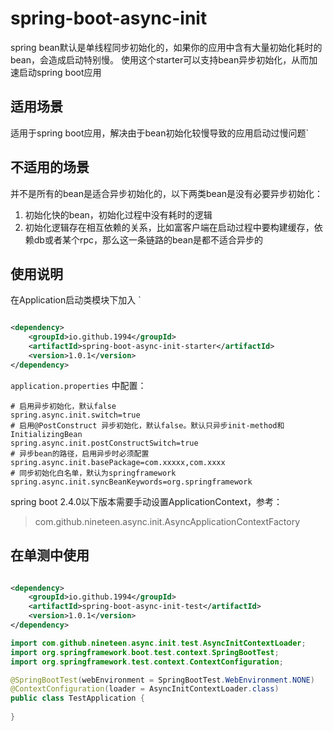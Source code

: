 # spring-boot-async-init

spring bean默认是单线程同步初始化的，如果你的应用中含有大量初始化耗时的bean，会造成启动特别慢。
使用这个starter可以支持bean异步初始化，从而加速启动spring boot应用

## 适用场景
适用于spring boot应用，解决由于bean初始化较慢导致的应用启动过慢问题`

## 不适用的场景

并不是所有的bean是适合异步初始化的，以下两类bean是没有必要异步初始化：

1. 初始化快的bean，初始化过程中没有耗时的逻辑
2. 初始化逻辑存在相互依赖的关系，比如富客户端在启动过程中要构建缓存，依赖db或者某个rpc，那么这一条链路的bean是都不适合异步的


## 使用说明

在Application启动类模块下加入
`
```xml

<dependency>
    <groupId>io.github.1994</groupId>
    <artifactId>spring-boot-async-init-starter</artifactId>
    <version>1.0.1</version>
</dependency>
```

`application.properties` 中配置：

```properties
# 启用异步初始化，默认false 
spring.async.init.switch=true 
# 启用@PostConstruct 异步初始化，默认false。默认只异步init-method和InitializingBean
spring.async.init.postConstructSwitch=true
# 异步bean的路径，启用异步时必须配置
spring.async.init.basePackage=com.xxxxx,com.xxxx
# 同步初始化白名单，默认为springframework
spring.async.init.syncBeanKeywords=org.springframework
```

spring boot 2.4.0以下版本需要手动设置ApplicationContext，参考：

> com.github.nineteen.async.init.AsyncApplicationContextFactory

## 在单测中使用
```xml

<dependency>
    <groupId>io.github.1994</groupId>
    <artifactId>spring-boot-async-init-test</artifactId>
    <version>1.0.1</version>
</dependency>
```

```java
import com.github.nineteen.async.init.test.AsyncInitContextLoader;
import org.springframework.boot.test.context.SpringBootTest;
import org.springframework.test.context.ContextConfiguration;

@SpringBootTest(webEnvironment = SpringBootTest.WebEnvironment.NONE)
@ContextConfiguration(loader = AsyncInitContextLoader.class)
public class TestApplication {
    
}

```